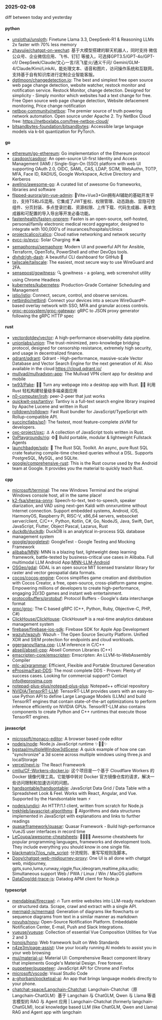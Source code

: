 ### 2025-02-08
diff between today and yesterday

#### python
* [unslothai/unsloth](https://github.com/unslothai/unsloth): Finetune Llama 3.3, DeepSeek-R1 & Reasoning LLMs 2x faster with 70% less memory
* [zhayujie/chatgpt-on-wechat](https://github.com/zhayujie/chatgpt-on-wechat): 基于大模型搭建的聊天机器人，同时支持 微信公众号、企业微信应用、飞书、钉钉 等接入，可选择GPT3.5/GPT-4o/GPT-o1/ DeepSeek/Claude/文心一言/讯飞星火/通义千问/ Gemini/GLM-4/Claude/Kimi/LinkAI，能处理文本、语音和图片，访问操作系统和互联网，支持基于自有知识库进行定制企业智能客服。
* [dgtlmoon/changedetection.io](https://github.com/dgtlmoon/changedetection.io): The best and simplest free open source web page change detection, website watcher, restock monitor and notification service. Restock Monitor, change detection. Designed for simplicity - Simply monitor which websites had a text change for free. Free Open source web page change detection, Website defacement monitoring, Price change notification
* [netbox-community/netbox](https://github.com/netbox-community/netbox): The premier source of truth powering network automation. Open source under Apache 2. Try NetBox Cloud free: https://netboxlabs.com/free-netbox-cloud/
* [bitsandbytes-foundation/bitsandbytes](https://github.com/bitsandbytes-foundation/bitsandbytes): Accessible large language models via k-bit quantization for PyTorch.

#### go
* [ethereum/go-ethereum](https://github.com/ethereum/go-ethereum): Go implementation of the Ethereum protocol
* [casdoor/casdoor](https://github.com/casdoor/casdoor): An open-source UI-first Identity and Access Management (IAM) / Single-Sign-On (SSO) platform with web UI supporting OAuth 2.0, OIDC, SAML, CAS, LDAP, SCIM, WebAuthn, TOTP, MFA, Face ID, RADIUS, Google Workspace, Active Directory and Kerberos
* [avelino/awesome-go](https://github.com/avelino/awesome-go): A curated list of awesome Go frameworks, libraries and software
* [flipped-aurora/gin-vue-admin](https://github.com/flipped-aurora/gin-vue-admin): 🚀Vite+Vue3+Gin拥有AI辅助的基础开发平台，支持TS和JS混用。它集成了JWT鉴权、权限管理、动态路由、显隐可控组件、分页封装、多点登录拦截、资源权限、上传下载、代码生成器、表单生成器和可配置的导入导出等开发必备功能。
* [fastenhealth/fasten-onprem](https://github.com/fastenhealth/fasten-onprem): Fasten is an open-source, self-hosted, personal/family electronic medical record aggregator, designed to integrate with 100,000's of insurances/hospitals/clinics
* [projectcalico/calico](https://github.com/projectcalico/calico): Cloud native networking and network security
* [evcc-io/evcc](https://github.com/evcc-io/evcc): Solar Charging ☀️🚘
* [semaphoreui/semaphore](https://github.com/semaphoreui/semaphore): Modern UI and powerful API for Ansible, Terraform, OpenTofu, PowerShell and other DevOps tools.
* [dlvhdr/gh-dash](https://github.com/dlvhdr/gh-dash): A beautiful CLI dashboard for GitHub 🚀
* [tailscale/tailscale](https://github.com/tailscale/tailscale): The easiest, most secure way to use WireGuard and 2FA.
* [sensepost/gowitness](https://github.com/sensepost/gowitness): 🔍 gowitness - a golang, web screenshot utility using Chrome Headless
* [kubernetes/kubernetes](https://github.com/kubernetes/kubernetes): Production-Grade Container Scheduling and Management
* [istio/istio](https://github.com/istio/istio): Connect, secure, control, and observe services.
* [netbirdio/netbird](https://github.com/netbirdio/netbird): Connect your devices into a secure WireGuard®-based overlay network with SSO, MFA and granular access controls.
* [grpc-ecosystem/grpc-gateway](https://github.com/grpc-ecosystem/grpc-gateway): gRPC to JSON proxy generator following the gRPC HTTP spec

#### rust
* [vectordotdev/vector](https://github.com/vectordotdev/vector): A high-performance observability data pipeline.
* [unionlabs/union](https://github.com/unionlabs/union): The trust-minimized, zero-knowledge bridging protocol, designed for censorship resistance, extremely high security, and usage in decentralized finance.
* [qdrant/qdrant](https://github.com/qdrant/qdrant): Qdrant - High-performance, massive-scale Vector Database and Vector Search Engine for the next generation of AI. Also available in the cloud https://cloud.qdrant.io/
* [mullvad/mullvadvpn-app](https://github.com/mullvad/mullvadvpn-app): The Mullvad VPN client app for desktop and mobile
* [tw93/Pake](https://github.com/tw93/Pake): 🤱🏻 Turn any webpage into a desktop app with Rust. 🤱🏻 利用 Rust 轻松构建轻量级多端桌面应用
* [n0-computer/iroh](https://github.com/n0-computer/iroh): peer-2-peer that just works
* [quickwit-oss/tantivy](https://github.com/quickwit-oss/tantivy): Tantivy is a full-text search engine library inspired by Apache Lucene and written in Rust
* [rolldown/rolldown](https://github.com/rolldown/rolldown): Fast Rust bundler for JavaScript/TypeScript with Rollup-compatible API.
* [succinctlabs/sp1](https://github.com/succinctlabs/sp1): The fastest, most feature-complete zkVM for developers.
* [oxc-project/oxc](https://github.com/oxc-project/oxc): ⚓ A collection of JavaScript tools written in Rust.
* [0xPlaygrounds/rig](https://github.com/0xPlaygrounds/rig): ⚙️🦀 Build portable, modular & lightweight Fullstack Agents
* [launchbadge/sqlx](https://github.com/launchbadge/sqlx): 🧰 The Rust SQL Toolkit. An async, pure Rust SQL crate featuring compile-time checked queries without a DSL. Supports PostgreSQL, MySQL, and SQLite.
* [google/comprehensive-rust](https://github.com/google/comprehensive-rust): This is the Rust course used by the Android team at Google. It provides you the material to quickly teach Rust.

#### cpp
* [microsoft/terminal](https://github.com/microsoft/terminal): The new Windows Terminal and the original Windows console host, all in the same place!
* [k2-fsa/sherpa-onnx](https://github.com/k2-fsa/sherpa-onnx): Speech-to-text, text-to-speech, speaker diarization, and VAD using next-gen Kaldi with onnxruntime without Internet connection. Support embedded systems, Android, iOS, HarmonyOS, Raspberry Pi, RISC-V, x86_64 servers, websocket server/client, C/C++, Python, Kotlin, C#, Go, NodeJS, Java, Swift, Dart, JavaScript, Flutter, Object Pascal, Lazarus, Rust
* [duckdb/duckdb](https://github.com/duckdb/duckdb): DuckDB is an analytical in-process SQL database management system
* [google/googletest](https://github.com/google/googletest): GoogleTest - Google Testing and Mocking Framework
* [alibaba/MNN](https://github.com/alibaba/MNN): MNN is a blazing fast, lightweight deep learning framework, battle-tested by business-critical use cases in Alibaba. Full multimodal LLM Android App:[MNN-LLM-Android](./project/android/apps/MnnLlmApp/README.md)
* [OSGeo/gdal](https://github.com/OSGeo/gdal): GDAL is an open source MIT licensed translator library for raster and vector geospatial data formats.
* [cocos/cocos-engine](https://github.com/cocos/cocos-engine): Cocos simplifies game creation and distribution with Cocos Creator, a free, open-source, cross-platform game engine. Empowering millions of developers to create high-performance, engaging 2D/3D games and instant web entertainment.
* [protocolbuffers/protobuf](https://github.com/protocolbuffers/protobuf): Protocol Buffers - Google's data interchange format
* [grpc/grpc](https://github.com/grpc/grpc): The C based gRPC (C++, Python, Ruby, Objective-C, PHP, C#)
* [ClickHouse/ClickHouse](https://github.com/ClickHouse/ClickHouse): ClickHouse® is a real-time analytics database management system
* [firebase/firebase-ios-sdk](https://github.com/firebase/firebase-ios-sdk): Firebase SDK for Apple App Development
* [wazuh/wazuh](https://github.com/wazuh/wazuh): Wazuh - The Open Source Security Platform. Unified XDR and SIEM protection for endpoints and cloud workloads.
* [ggerganov/llama.cpp](https://github.com/ggerganov/llama.cpp): LLM inference in C/C++
* [abseil/abseil-cpp](https://github.com/abseil/abseil-cpp): Abseil Common Libraries (C++)
* [emscripten-core/emscripten](https://github.com/emscripten-core/emscripten): Emscripten: An LLVM-to-WebAssembly Compiler
* [mlc-ai/xgrammar](https://github.com/mlc-ai/xgrammar): Efficient, Flexible and Portable Structured Generation
* [eProsima/Fast-DDS](https://github.com/eProsima/Fast-DDS): The most complete DDS - Proven: Plenty of success cases. Looking for commercial support? Contact info@eprosima.com
* [notepad-plus-plus/notepad-plus-plus](https://github.com/notepad-plus-plus/notepad-plus-plus): Notepad++ official repository
* [NVIDIA/TensorRT-LLM](https://github.com/NVIDIA/TensorRT-LLM): TensorRT-LLM provides users with an easy-to-use Python API to define Large Language Models (LLMs) and build TensorRT engines that contain state-of-the-art optimizations to perform inference efficiently on NVIDIA GPUs. TensorRT-LLM also contains components to create Python and C++ runtimes that execute those TensorRT engines.

#### javascript
* [microsoft/monaco-editor](https://github.com/microsoft/monaco-editor): A browser based code editor
* [nodejs/node](https://github.com/nodejs/node): Node.js JavaScript runtime ✨🐢🚀✨
* [bgstaal/multipleWindow3dScene](https://github.com/bgstaal/multipleWindow3dScene): A quick example of how one can "synchronize" a 3d scene across multiple windows using three.js and localStorage
* [vercel/next.js](https://github.com/vercel/next.js): The React Framework
* [cmliu/CF-Workers-docker.io](https://github.com/cmliu/CF-Workers-docker.io): 这个项目是一个基于 Cloudflare Workers 的 Docker 镜像代理工具。它能够中转对 Docker 官方镜像仓库的请求，解决一些访问限制和加速访问的问题。
* [handsontable/handsontable](https://github.com/handsontable/handsontable): JavaScript Data Grid / Data Table with a Spreadsheet Look & Feel. Works with React, Angular, and Vue. Supported by the Handsontable team ⚡
* [nodejs/undici](https://github.com/nodejs/undici): An HTTP/1.1 client, written from scratch for Node.js
* [trekhleb/javascript-algorithms](https://github.com/trekhleb/javascript-algorithms): 📝 Algorithms and data structures implemented in JavaScript with explanations and links to further readings
* [quasarframework/quasar](https://github.com/quasarframework/quasar): Quasar Framework - Build high-performance VueJS user interfaces in record time
* [LeCoupa/awesome-cheatsheets](https://github.com/LeCoupa/awesome-cheatsheets): 👩‍💻👨‍💻 Awesome cheatsheets for popular programming languages, frameworks and development tools. They include everything you should know in one single file.
* [blackmatrix7/ios_rule_script](https://github.com/blackmatrix7/ios_rule_script): 分流规则、重写写规则及脚本。
* [Dooy/chatgpt-web-midjourney-proxy](https://github.com/Dooy/chatgpt-web-midjourney-proxy): One UI is all done with chatgpt web, midjourney, gpts,suno,luma,runway,viggle,flux,ideogram,realtime,pika,udio; Simultaneous support Web / PWA / Linux / Win / MacOS platform
* [DataDog/dd-trace-js](https://github.com/DataDog/dd-trace-js): Datadog APM client for Node.js

#### typescript
* [mendableai/firecrawl](https://github.com/mendableai/firecrawl): 🔥 Turn entire websites into LLM-ready markdown or structured data. Scrape, crawl and extract with a single API.
* [mermaid-js/mermaid](https://github.com/mermaid-js/mermaid): Generation of diagrams like flowcharts or sequence diagrams from text in a similar manner as markdown
* [novuhq/novu](https://github.com/novuhq/novu): Open-Source Notification Platform. Embeddable Notification Center, E-mail, Push and Slack Integrations.
* [vueuse/vueuse](https://github.com/vueuse/vueuse): Collection of essential Vue Composition Utilities for Vue 2 and 3
* [honojs/hono](https://github.com/honojs/hono): Web framework built on Web Standards
* [n4ze3m/page-assist](https://github.com/n4ze3m/page-assist): Use your locally running AI models to assist you in your web browsing
* [mui/material-ui](https://github.com/mui/material-ui): Material UI: Comprehensive React component library that implements Google's Material Design. Free forever.
* [puppeteer/puppeteer](https://github.com/puppeteer/puppeteer): JavaScript API for Chrome and Firefox
* [microsoft/vscode](https://github.com/microsoft/vscode): Visual Studio Code
* [a-ghorbani/pocketpal-ai](https://github.com/a-ghorbani/pocketpal-ai): An app that brings language models directly to your phone.
* [chatchat-space/Langchain-Chatchat](https://github.com/chatchat-space/Langchain-Chatchat): Langchain-Chatchat（原Langchain-ChatGLM）基于 Langchain 与 ChatGLM, Qwen 与 Llama 等语言模型的 RAG 与 Agent 应用 | Langchain-Chatchat (formerly langchain-ChatGLM), local knowledge based LLM (like ChatGLM, Qwen and Llama) RAG and Agent app with langchain
